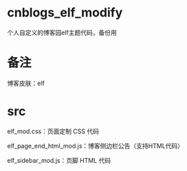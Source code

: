 # cnblogs_elf_modify
个人自定义的博客园elf主题代码，备份用
# 备注
博客皮肤：elf
# src
elf_mod.css：页面定制 CSS 代码

elf_page_end_html_mod.js：博客侧边栏公告（支持HTML代码）

elf_sidebar_mod.js：页脚 HTML 代码
